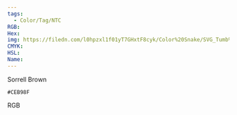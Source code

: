 ```yaml
---
tags:
  - Color/Tag/NTC
RGB:
Hex:
img: https://filedn.com/l0hpzxl1f01yT7GHxtF8cyk/Color%20Snake/SVG_Tumb%20Mass%20No%20Name/CEB98F.svg
CMYK:
HSL:
Name:
---
```

Sorrell Brown
```palette
#CEB98F
```
RGB
